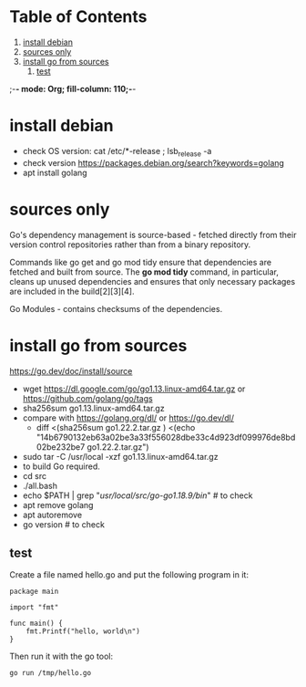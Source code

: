 
# Table of Contents

1.  [install debian](#orgb3c163b)
2.  [sources only](#org74be672)
3.  [install go from sources](#org261a015)
    1.  [test](#org5662e9c)

;-**- mode: Org; fill-column: 110;-**-


<a id="orgb3c163b"></a>

# install debian

-   check OS version: cat /etc/\*-release ;  lsb<sub>release</sub> -a
-   check version <https://packages.debian.org/search?keywords=golang>
-   apt install golang


<a id="org74be672"></a>

# sources only

Go's dependency management is source-based - fetched directly from their version control repositories rather
than from a binary repository.

Commands like go get and go mod tidy ensure that dependencies are fetched and built from source. The **go mod
tidy** command, in particular, cleans up unused dependencies and ensures that only necessary packages are
included in the build[2][3][4].

Go Modules - contains checksums of the dependencies.


<a id="org261a015"></a>

# install go from sources

<https://go.dev/doc/install/source>

-   wget <https://dl.google.com/go/go1.13.linux-amd64.tar.gz>  or <https://github.com/golang/go/tags>
-   sha256sum go1.13.linux-amd64.tar.gz
-   compare with <https://golang.org/dl/> or <https://go.dev/dl/>
    -   diff <(sha256sum go1.22.2.tar.gz ) <(echo "14b6790132eb63a02be3a33f556028dbe33c4d923df099976de8bd02be232be7  go1.22.2.tar.gz")
-   sudo tar -C /usr/local -xzf go1.13.linux-amd64.tar.gz
-   to build Go required.
-   cd src
-   ./all.bash
-   echo $PATH | grep "*usr/local/src/go-go1.18.9/bin*" # to check
-   apt remove golang
-   apt autoremove
-   go version # to check


<a id="org5662e9c"></a>

## test

Create a file named hello.go and put the following program in it:

    package main
    
    import "fmt"
    
    func main() {
    	fmt.Printf("hello, world\n")
    }

Then run it with the go tool:

    go run /tmp/hello.go


